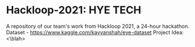 # Hackloop-2021: HYE TECH
A repository of our team's work from Hackloop 2021, a 24-hour hackathon.
Dataset - https://www.kaggle.com/kayvanshah/eye-dataset
Project Idea:
<blah> <\blah>

